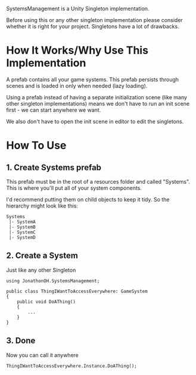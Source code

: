 SystemsManagement is a Unity Singleton implementation. 

Before using this or any other singleton implementation please consider whether it is right for your project. Singletons have a lot of drawbacks. 

# How It Works/Why Use This Implementation
A prefab contains all your game systems. This prefab persists through scenes and is loaded in only when needed (lazy loading).

Using a prefab instead of having a separate initialization scene (like many other singleton implementations) means we don't have to run an init scene first - we can start anywhere we want.

We also don't have to open the init scene in editor to edit the singletons.

# How To Use
## 1. Create Systems prefab
This prefab must be in the root of a resources folder and called "Systems". This is where you'll put all of your system components.

I'd recommend putting them on child objects to keep it tidy. 
So the hierarchy might look like this:
```
Systems
 |- SystemA
 |- SystemB
 |- SystemC
 |- SystemD
```

## 2. Create a System
Just like any other Singleton

```
using JonathonOH.SystemsManagement;

public class ThingIWantToAccessEverywhere: GameSystem
{
    public void DoAThing()
    {
        ...
    }
}
```

## 3. Done
Now you can call it anywhere

```
ThingIWantToAccessEverywhere.Instance.DoAThing();